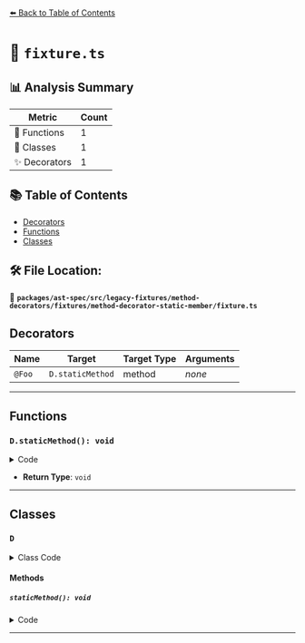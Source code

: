 [⬅️ Back to Table of Contents](../../../../../../../index.md)

# 📄 `fixture.ts`

## 📊 Analysis Summary

| Metric | Count |
|--------|-------|
| 🔧 Functions | 1 |
| 🧱 Classes | 1 |
| ✨ Decorators | 1 |

## 📚 Table of Contents

- [Decorators](#decorators)
- [Functions](#functions)
- [Classes](#classes)

## 🛠️ File Location:
📂 **`packages/ast-spec/src/legacy-fixtures/method-decorators/fixtures/method-decorator-static-member/fixture.ts`**

## Decorators

| Name | Target | Target Type | Arguments |
|------|--------|-------------|----------|
| `@Foo` | `D.staticMethod` | method | *none* |


---

## Functions

### `D.staticMethod(): void`

<details><summary>Code</summary>

```ts
@Foo
  static staticMethod() {}
```
</details>

- **Return Type**: `void`

---

## Classes

### `D`

<details><summary>Class Code</summary>

```ts
class D {
  @Foo
  static staticMethod() {}
}
```
</details>

#### Methods

##### `staticMethod(): void`

<details><summary>Code</summary>

```ts
@Foo
  static staticMethod() {}
```
</details>


---